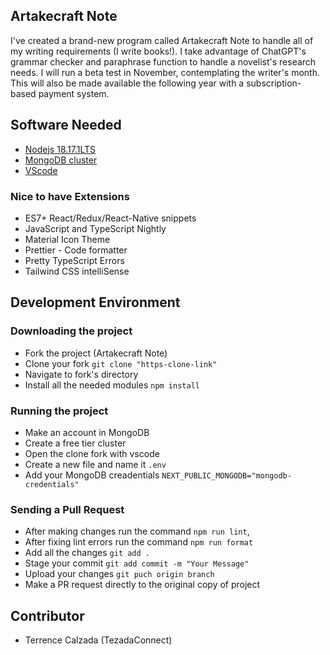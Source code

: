 ## Artakecraft Note

I've created a brand-new program called Artakecraft Note to handle all of my writing requirements (I write books!). I take advantage of ChatGPT's grammar checker and paraphrase function to handle a novelist's research needs. I will run a beta test in November, contemplating the writer's month. This will also be made available the following year with a subscription-based payment system.

## Software Needed

- [Nodejs 18.17.1LTS](https://nodejs.org/en)
- [MongoDB cluster](https://cloud.mongodb.com/)
- [VScode](https://code.visualstudio.com/download)

### Nice to have Extensions

- ES7+ React/Redux/React-Native snippets
- JavaScript and TypeScript Nightly
- Material Icon Theme
- Prettier - Code formatter
- Pretty TypeScript Errors
- Tailwind CSS intelliSense

## Development Environment

### Downloading the project

- Fork the project (Artakecraft Note)
- Clone your fork `git clone "https-clone-link"`
- Navigate to fork's directory
- Install all the needed modules `npm install`

### Running the project

- Make an account in MongoDB
- Create a free tier cluster
- Open the clone fork with vscode
- Create a new file and name it `.env`
- Add your MongoDB creadentials `NEXT_PUBLIC_MONGODB="mongodb-credentials"`

### Sending a Pull Request

- After making changes run the command `npm run lint`,
- After fixing lint errors run the command `npm run format`
- Add all the changes `git add .`
- Stage your commit `git add commit -m "Your Message"`
- Upload your changes `git puch origin branch`
- Make a PR request directly to the original copy of project

## Contributor

- Terrence Calzada (TezadaConnect)
